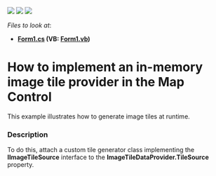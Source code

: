 <!-- default badges list -->
![](https://img.shields.io/endpoint?url=https://codecentral.devexpress.com/api/v1/VersionRange/202339226/19.2.1%2B)
[![](https://img.shields.io/badge/Open_in_DevExpress_Support_Center-FF7200?style=flat-square&logo=DevExpress&logoColor=white)](https://supportcenter.devexpress.com/ticket/details/T828544)
[![](https://img.shields.io/badge/📖_How_to_use_DevExpress_Examples-e9f6fc?style=flat-square)](https://docs.devexpress.com/GeneralInformation/403183)
<!-- default badges end -->
<!-- default file list -->
*Files to look at*:

* **[Form1.cs](./CS/InMemoryTileProvider/Form1.cs) (VB: [Form1.vb](./VB/InMemoryTileProvider/Form1.vb))**
<!-- default file list end -->
# How to implement an in-memory image tile provider in the Map Control

This example illustrates how to generate image tiles at runtime.

<h3>Description</h3>

To do this, attach a custom tile generator class implementing the 
**IImageTileSource** interface to the **ImageTileDataProvider.TileSource** property.
